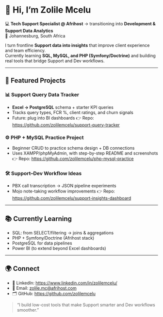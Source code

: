 # 👋 Hi, I’m Zolile Mcelu

💻 **Tech Support Specialist @ Afrihost** → transitioning into **Development & Support Data Analytics**  
📍 Johannesburg, South Africa

I turn frontline **Support data into insights** that improve client experience and team efficiency.  
Currently learning **SQL, MySQL, and PHP (Symfony/Doctrine)** and building real tools that bridge Support and Dev workflows.

---

## 🔑 Featured Projects

### 📊 Support Query Data Tracker
- **Excel → PostgreSQL** schema + starter KPI queries
- Tracks query types, FCR %, client ratings, and churn signals
- Future: plug into BI dashboards
👉 Repo: https://github.com/zolilemcelu/support-query-tracker

### ⚙️ PHP + MySQL Practice Project
- Beginner CRUD to practice schema design + DB connections
- Uses XAMPP/phpMyAdmin, with step-by-step README and screenshots
👉 Repo: https://github.com/zolilemcelu/php-mysql-practice

### 🛠️ Support–Dev Workflow Ideas
- PBX call transcription → JSON pipeline experiments
- Mojo note-taking workflow improvements
👉 Repo: https://github.com/zolilemcelu/support-insights-dashboard

---

## 📚 Currently Learning
- SQL: from SELECT/filtering → joins & aggregations
- PHP + Symfony/Doctrine (Afrihost stack)
- PostgreSQL for data pipelines
- Power BI (to extend beyond Excel dashboards)

---

## 🌍 Connect
- 💼 LinkedIn: https://www.linkedin.com/in/zolilemcelu/
- 📧 Email: zolile.mc@afrihost.com
- 🗂️ GitHub: https://github.com/zolilemcelu

> “I build low-cost tools that make Support smarter and Dev workflows smoother.”

